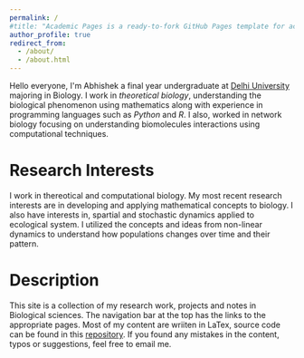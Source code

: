 ```yaml
---
permalink: /
#title: "Academic Pages is a ready-to-fork GitHub Pages template for academic personal websites"
author_profile: true
redirect_from: 
  - /about/
  - /about.html
---
```

Hello everyone, I'm Abhishek a final year undergraduate at [Delhi University](https://www.du.ac.in/) majoring in Biology. I work in *theoretical biology*, understanding the biological phenomenon using mathematics along with experience in programming languages such as *Python* and *R*. I also, worked in network biology focusing on understanding biomolecules interactions using computational techniques.

Research Interests
======
I work in thereotical and computational biology. My most recent research interests are in developing and applying mathematical concepts to biology. I also have interests in, spartial and stochastic dynamics applied to ecological system. I utilized the concepts and ideas from non-linear dynamics to understand how populations changes over time and their pattern.

Description
======
This site is a collection of my research work, projects and notes in Biological sciences. The navigation bar at the top has the links to the appropriate pages.  Most of my content are wriiten in LaTex, source code can be found in this [repository](https://github.com/Abhishek9824/Notes/blob/main/LaTex). If you found any mistakes in the content, typos or suggestions, feel free to email me.

